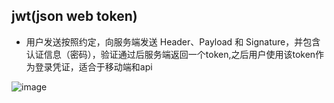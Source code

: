 

## jwt(json web token)
- 用户发送按照约定，向服务端发送 Header、Payload 和 Signature，并包含认证信息（密码），验证通过后服务端返回一个token,之后用户使用该token作为登录凭证，适合于移动端和api

 ![image](https://github.com/t-hong/springboot-examples/tree/master/chapter10-jwt/src/main/resources/static/images/oauth.JPG)